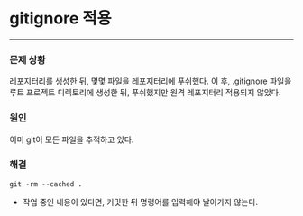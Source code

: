 # gitignore 적용
---
### 문제 상황 
레포지터리를 생성한 뒤, 몇몇 파일을 레포지터리에 푸쉬했다.
이 후, .gitignore 파일을 루트 프로젝트 디렉토리에 생성한 뒤, 푸쉬했지만 원격 레포지터리 적용되지 않았다.

### 원인 
이미 git이 모든 파일을 추적하고 있다.

### 해결
```
git -rm --cached .
```
- 작업 중인 내용이 있다면, 커밋한 뒤 명령어를 입력해야 날아가지 않는다.

